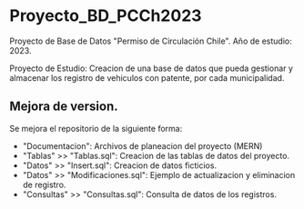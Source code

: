 # Proyecto_BD_PCCh2023
Proyecto de Base de Datos "Permiso de Circulación Chile".
Año de estudio: 2023.

Proyecto de Estudio: Creacion de una base de datos que pueda gestionar y almacenar los registro de vehiculos con patente, por cada municipalidad.

## Mejora de version.
Se mejora el repositorio de la siguiente forma:
- "Documentacion":                  Archivos de planeacion del proyecto (MERN)
- "Tablas" >> "Tablas.sql":         Creacion de las tablas de datos del proyecto.
- "Datos"  >> "Insert.sql":         Creacion de datos ficticios.
- "Datos" >> "Modificaciones.sql":  Ejemplo de actualizacion y eliminacion de registro.
- "Consultas" >> "Consultas.sql":   Consulta de datos de los registros.